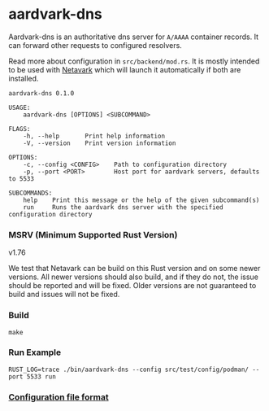 # aardvark-dns

Aardvark-dns is an authoritative dns server for `A/AAAA` container records. It can forward other requests
to configured resolvers.

Read more about configuration in `src/backend/mod.rs`. It is mostly intended to be used with
[Netavark](https://github.com/containers/netavark/) which will launch it automatically if both are
installed.

```console
aardvark-dns 0.1.0

USAGE:
    aardvark-dns [OPTIONS] <SUBCOMMAND>

FLAGS:
    -h, --help       Print help information
    -V, --version    Print version information

OPTIONS:
    -c, --config <CONFIG>    Path to configuration directory
    -p, --port <PORT>        Host port for aardvark servers, defaults to 5533

SUBCOMMANDS:
    help    Print this message or the help of the given subcommand(s)
    run     Runs the aardvark dns server with the specified configuration directory
```

### MSRV (Minimum Supported Rust Version)

v1.76

We test that Netavark can be build on this Rust version and on some newer versions.
All newer versions should also build, and if they do not, the issue should be
reported and will be fixed. Older versions are not guaranteed to build and issues
will not be fixed.

### Build

```console
make
```

### Run Example

```console
RUST_LOG=trace ./bin/aardvark-dns --config src/test/config/podman/ --port 5533 run
```

### [Configuration file format](./config.md)
